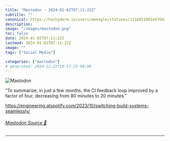 ```yaml
---
title: "Mastodon - 2024-01-02T07:11:22Z"
subtitle: ""
canonical: https://hachyderm.io/users/mweagle/statuses/111685106544760260
description:
image: "/images/mastodon.png"
toc: false
date: 2024-01-02T07:11:22Z
lastmod: 2024-01-02T07:11:22Z
image: ""
tags: ["Social Media"]

categories: ["mastodon"]
# generated: 2024-12-22T19:57:25-08:00
---
```

![Mastodon](/images/mastodon.png)

<p>“To summarize, in just a few months, the CI feedback loop improved by a factor of four, decreasing from 80 minutes to 20 minutes.”</p><p><a href="https://engineering.atspotify.com/2023/10/switching-build-systems-seamlessly/" target="_blank" rel="nofollow noopener noreferrer" translate="no"><span class="invisible">https://</span><span class="ellipsis">engineering.atspotify.com/2023</span><span class="invisible">/10/switching-build-systems-seamlessly/</span></a></p>


###### [Mastodon Source 🐘](https://hachyderm.io/@mweagle/111685106544760260)

___
